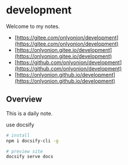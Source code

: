 # development
Welcome to my notes.

* [https://gitee.com/onlyonion/development](https://gitee.com/onlyonion/development) 
* [https://onlyonion.gitee.io/development](https://onlyonion.gitee.io/development)
* [https://github.com/onlyonion/development](https://github.com/onlyonion/development) 
* [https://onlyonion.github.io/development](https://onlyonion.github.io/development)


## Overview
This is a daily note.


use docsify
```sh
# install
npm i docsify-cli -g

# preview site
docsify serve docs
```
